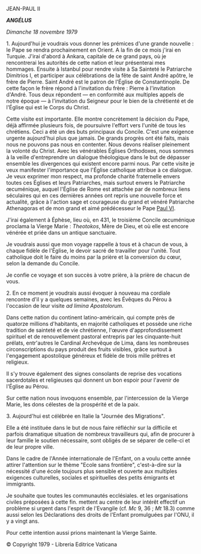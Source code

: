 JEAN-PAUL II

***ANGÉLUS***

*Dimanche 18 novembre 1979*

1\. Aujourd'hui je voudrais vous donner les prémices d'une grande nouvelle : le Pape se rendra prochainement en Orient. A la fin de ce mois j'irai en Turquie. J'irai d'abord à Ankara, capitale de ce grand pays, où je rencontrerai les autorités de cette nation et leur présenterai mes hommages. Ensuite à Istanbul pour rendre visite à Sa Sainteté le Patriarche Dimitrios I, et participer aux célébrations de la fête de saint André apôtre, le frère de Pierre. Saint André est le patron de l'Église de Constantinople. De cette façon le frère répond à l'invitation du frère : Pierre à l'invitation d'André. Tous deux répondent — en conformité aux multiples appels de notre époque — à l'invitation du Seigneur pour le bien de la chrétienté et de l'Église qui est le Corps du Christ.

Cette visite est importante. Elle montre concrètement la décision du Pape, déjà affirmée plusieurs fois, de poursuivre l'effort vers l'unité de tous les chrétiens. Ceci a été un des buts principaux du Concile. C'est une exigence urgente aujourd'hui plus que jamais. De grands progrès ont été faits, mais nous ne pouvons pas nous en contenter. Nous devons réaliser pleinement la volonté du Christ. Avec les vénérables Églises Orthodoxes, nous sommes à la veille d'entreprendre un dialogue théologique dans le but de dépasser ensemble les divergences qui existent encore parmi nous. Par cette visite je veux manifester l'importance que l'Église catholique attribue à ce dialogue. Je veux exprimer mon respect, ma profonde charité fraternelle envers toutes ces Églises et leurs Patriarches, mais surtout envers le Patriarche œcuménique, auquel l'Église de Rome est attachée par de nombreux liens séculaires qui en ces dernières années ont repris une nouvelle force et actualité, grâce à l'action sage et courageuse du grand et vénéré Patriarche Athenagoras et de mon grand et aimé prédécesseur le Pape [Paul VI](/content/paul-vi/fr.html).

J'irai également à Éphèse, lieu où, en 431, le troisième Concile œcuménique proclama la Vierge Marie : *Theotokos*, Mère de Dieu, et où elle est encore vénérée et priée dans un antique sanctuaire.

Je voudrais aussi que mon voyage rappelle à tous et à chacun de vous, à chaque fidèle de l'Église, le devoir sacré de travailler pour l'unité. Tout catholique doit le faire du moins par la prière et la conversion du cœur, selon la demande du Concile.

Je confie ce voyage et son succès à votre prière, à la prière de chacun de vous.

2. En ce moment je voudrais aussi évoquer à nouveau ma cordiale rencontre d'il y a quelques semaines, avec les Évêques du Pérou à l'occasion de leur visite *ad limina Apostolorum*.

Dans cette nation du continent latino-américain, qui compte près de quatorze millions d'habitants, en majorité catholiques et possède une riche tradition de sainteté et de vie chrétienne, l'œuvre d'approfondissement spirituel et de renouvellement pastoral entrepris par les cinquante-huit prélats, entr'autres le Cardinal Archevêque de Lima, dans les nombreuses circonscriptions du pays produit des fruits visibles, grâce surtout à l'engagement apostolique généreux et fidèle de trois mille prêtres et religieux.

Il s'y trouve également des signes consolants de reprise des vocations sacerdotales et religieuses qui donnent un bon espoir pour l'avenir de l'Église au Pérou.

Sur cette nation nous invoquons ensemble, par l'intercession de la Vierge Marie, les dons célestes de la prospérité et de la paix.

3. Aujourd'hui est célébrée en Italie la "Journée des Migrations".

Elle a été instituée dans le but de nous faire réfléchir sur la difficile et parfois dramatique situation de nombreux travailleurs qui, afin de procurer à leur famille le soutien nécessaire, sont obligés de se séparer de celle-ci et de leur propre ville.

Dans le cadre de l'Année internationale de l'Enfant, on a voulu cette année attirer l'attention sur le thème "Ecole sans frontière", c'est-à-dire sur la nécessité d'une école toujours plus sensible et ouverte aux multiples exigences culturelles, sociales et spirituelles des petits émigrants et immigrants.

Je souhaite que toutes les communautés ecclésiales. et les organisations civiles préposées à cette fin. mettent au centre de leur intérêt effectif un problème si urgent dans l'esprit de l'Evangile (cf. *Mc* 9, 36 ; *Mt* 18.3) comme aussi selon les Déclarations des droits de l'Enfant promulguées par l'ONU, il y a vingt ans.

Pour cette intention aussi prions maintenant la Vierge Sainte.

© Copyright 1979 - Libreria Editrice Vaticana
